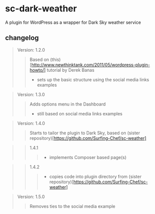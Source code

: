 # sc-dark-weather #
A plugin for WordPress as a wrapper for Dark Sky weather service  
## changelog ##
> Version: 1.2.0  
> > Based on (this)[http://www.newthinktank.com/2011/05/wordpress-plugin-howto/] tutorial by Derek Banas
> > - sets up the basic structure using the social media links examples  

> Version: 1.3.0  
> > Adds options menu in the Dashboard  
> > - still based on social media links examples  

> Version: 1.4.0  
> > Starts to tailor the plugin to Dark Sky, based on (sister repository)[https://github.com/Surfing-Chef/sc-weather]

> > 1.4.1  
> > > - implements Composer based page(s)  

> > 1.4.2  
> > > - copies code into plugin directory from (sister repository)[https://github.com/Surfing-Chef/sc-weather]  

> Version: 1.5.0  
> > Removes ties to the social media example  
